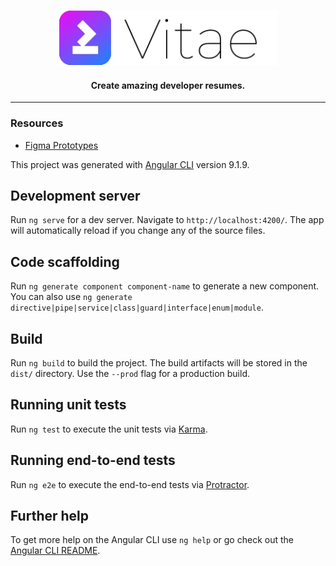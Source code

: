 <p align="center">
  <img width="350px" src="https://raw.githubusercontent.com/jrmmendes/vitae-angular-client/main/docs/logo-vittae-colored.svg" alt="Vitae">
</p>
<h4 align="center"> Create amazing developer resumes. </h4>

----
### Resources
- [Figma Prototypes](https://www.figma.com/file/QLXtiIDrgbkkUgAfbqKMca/Vitae-Resume-Generator?node-id=0%3A1)

This project was generated with [Angular CLI](https://github.com/angular/angular-cli) version 9.1.9.

## Development server

Run `ng serve` for a dev server. Navigate to `http://localhost:4200/`. The app will automatically reload if you change any of the source files.

## Code scaffolding

Run `ng generate component component-name` to generate a new component. You can also use `ng generate directive|pipe|service|class|guard|interface|enum|module`.

## Build

Run `ng build` to build the project. The build artifacts will be stored in the `dist/` directory. Use the `--prod` flag for a production build.

## Running unit tests

Run `ng test` to execute the unit tests via [Karma](https://karma-runner.github.io).

## Running end-to-end tests

Run `ng e2e` to execute the end-to-end tests via [Protractor](http://www.protractortest.org/).

## Further help

To get more help on the Angular CLI use `ng help` or go check out the [Angular CLI README](https://github.com/angular/angular-cli/blob/master/README.md).
